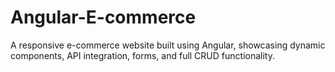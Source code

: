 # Angular-E-commerce
A responsive e-commerce website built using Angular, showcasing dynamic components, API integration, forms, and full CRUD functionality.
